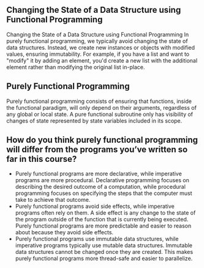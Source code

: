 ## Changing the State of a Data Structure using Functional Programming


Changing the State of a Data Structure using Functional Programming
In purely functional programming, we typically avoid changing the state of data structures. Instead, we create new instances or objects with modified values, ensuring immutability. For example, if you have a list and want to "modify" it by adding an element, you'd create a new list with the additional element rather than modifying the original list in-place.

## Purely Functional Programming

Purely functional programming consists of ensuring that functions, inside the functional paradigm, will only depend on their arguments, regardless of any global or local state. A pure functional subroutine only has visibility of changes of state represented by state variables included in its scope.


## How do you think purely functional programming will differ from the programs you’ve written so far in this course?

- Purely functional programs are more declarative, while imperative programs are more procedural. Declarative programming focuses on describing the desired outcome of a computation, while procedural programming focuses on specifying the steps that the computer must take to achieve that outcome.
- Purely functional programs avoid side effects, while imperative programs often rely on them. A side effect is any change to the state of the program outside of the function that is currently being executed. Purely functional programs are more predictable and easier to reason about because they avoid side effects.
- Purely functional programs use immutable data structures, while imperative programs typically use mutable data structures. Immutable data structures cannot be changed once they are created. This makes purely functional programs more thread-safe and easier to parallelize.

